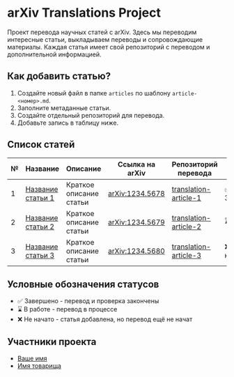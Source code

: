 # arXiv Translations Project

Проект перевода научных статей с arXiv. Здесь мы переводим интересные статьи, выкладываем переводы и сопровождающие материалы. Каждая статья имеет свой репозиторий с переводом и дополнительной информацией.

## Как добавить статью?
1. Создайте новый файл в папке `articles` по шаблону `article-<номер>.md`.
2. Заполните метаданные статьи.
3. Создайте отдельный репозиторий для перевода.
4. Добавьте запись в таблицу ниже.

## Список статей

| №  | Название | Описание | Ссылка на arXiv | Репозиторий перевода | Статус |
|----|----------|----------|-----------------|-----------------------|--------|
| 1  | [Название статьи 1](#) | Краткое описание статьи | [arXiv:1234.5678](#) | [translation-article-1](#) | ✅ Завершено |
| 2  | [Название статьи 2](#) | Краткое описание статьи | [arXiv:1234.5679](#) | [translation-article-2](#) | ⌛ В работе |
| 3  | [Название статьи 3](#) | Краткое описание статьи | [arXiv:1234.5680](#) | [translation-article-3](#) | ❌ Не начато |

## Условные обозначения статусов
- ✅ Завершено - перевод и проверка закончены
- ⌛ В работе - перевод в процессе
- ❌ Не начато - статья добавлена, но перевод ещё не начат

## Участники проекта
- [Ваше имя](https://github.com/ваш-аккаунт)
- [Имя товарища](https://github.com/аккаунт-товарища)
